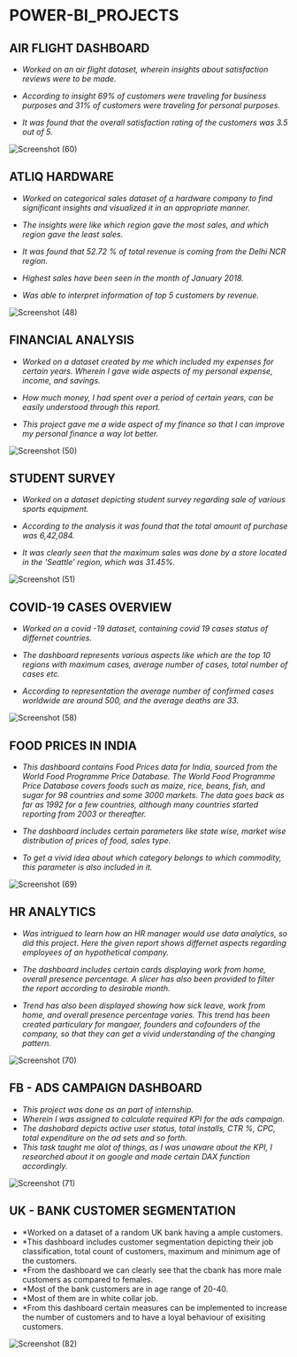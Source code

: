 # POWER-BI_PROJECTS


## AIR FLIGHT DASHBOARD

* *Worked on an air flight dataset, wherein insights about satisfaction reviews were to be made.*

* *According to insight 69% of customers were traveling for business purposes and 31% of customers were
traveling for personal purposes.*

* *It was found that the overall satisfaction rating of the customers was 3.5 out of 5.*


![Screenshot (60)](https://user-images.githubusercontent.com/98949309/188432591-d2bc9a61-d1e6-403b-af54-63bb02fc2ae1.png)



## ATLIQ HARDWARE

* *Worked on categorical sales dataset of a hardware company to find significant insights and visualized it in
an appropriate manner.*

* *The insights were like which region gave the most sales, and which region gave the least sales.*

* *It was found that 52.72 % of total revenue is coming from the Delhi NCR region.*

* *Highest sales have been seen in the month of January 2018.*

* *Was able to interpret information of top 5 customers by revenue.*


![Screenshot (48)](https://user-images.githubusercontent.com/98949309/187695998-26b798cd-99d9-4884-8a99-a2260c6bbf6e.png)



## FINANCIAL ANALYSIS

* *Worked on a dataset created by me which included my expenses for certain years. Wherein I gave wide
aspects of my personal expense, income, and savings.*

* *How much money, I had spent over a period of certain years, can be easily understood through this report.*

* *This project gave me a wide aspect of my finance so that I can improve my personal finance a way lot
better.*

![Screenshot (50)](https://user-images.githubusercontent.com/98949309/187697027-1ca7cbc4-33b0-42ea-8e39-331133c673ae.png)



## STUDENT SURVEY

* *Worked on a dataset depicting student survey regarding sale of various sports equipment.*

* *According to the analysis it was found that the total amount of purchase was 6,42,084.* 

* *It was clearly seen that the maximum sales was done by a store located in the 'Seattle' region, which was 31.45%.*





![Screenshot (51)](https://user-images.githubusercontent.com/98949309/187698013-13b2806b-d01b-472a-9083-d83e2fd01617.png)



## COVID-19 CASES OVERVIEW

* *Worked on a covid -19 dataset, containing covid 19 cases status of differnet countries.*

* *The dashboard represents various aspects like which are the top 10 regions with maximum cases, average number of cases, total number of cases etc.*

* *According to representation the average number of confirmed cases worldwide are around 500, and the average deaths are 33.*






![Screenshot (58)](https://user-images.githubusercontent.com/98949309/188431824-55a5217a-a660-4aa7-aab0-c521ce6c8856.png)



## FOOD PRICES IN INDIA

* *This dashboard contains Food Prices data for India, sourced from the World Food Programme Price Database. The World Food Programme Price Database covers foods such as maize, rice, beans, fish, and sugar for 98 countries and some 3000 markets. The data goes back as far as 1992 for a few countries, although many countries started reporting from 2003 or thereafter.*

* *The dashboard includes certain parameters like state wise, market wise  distribution of prices of food, sales type.*

* *To get a vivid idea about which category belongs to which commodity, this parameter is also included in it.*




![Screenshot (69)](https://user-images.githubusercontent.com/98949309/189639279-1663d201-fd6b-422d-b229-b5089311724c.png)



## HR ANALYTICS

* *Was intrigued to learn how an HR manager would use data analytics, so did this project. Here the given report shows differnet aspects regarding employees of an hypothetical company.*

* *The dashboard includes certain cards displaying work from home, overall presence percentage. A slicer has also been provided to filter the report according to desirable month.*

* *Trend has also been displayed showing how sick leave, work from home, and overall presence percentage varies. This trend has been created particulary for mangaer, founders and cofounders of the company, so that they can get a vivid understanding of the changing pattern.*



![Screenshot (70)](https://user-images.githubusercontent.com/98949309/190984841-1d3bcb51-c421-468c-9ba7-c420ac0e5d20.png)

## FB - ADS CAMPAIGN DASHBOARD

* *This project was done as an part of internship.*
* *Wherein I was assigned to calculate required KPI for the ads campaign.*
* *The dashobard depicts active user status, total installs, CTR %, CPC, total expenditure on the ad sets and so forth.*
* *This task taught me alot of things, as I was unaware about the KPI,  I researched about it on google and made certain DAX function accordingly.*




![Screenshot (71)](https://user-images.githubusercontent.com/98949309/192106908-63dbcbe0-9e9b-4010-990c-e9928a7d84ee.png)

## UK - BANK CUSTOMER SEGMENTATION

* *Worked on a dataset of a random UK bank having a ample customers.
* *This dashboard includes customer segmentation depicting their job classification, total count of customers, maximum and minimum age of the customers. 
* *From the dashboard we can clearly see that the cbank has more male customers as compared to females.
* *Most of the bank customers are in age range of 20-40.
* *Most of them are in white collar job.
* *From this dashboard certain measures can be implemented to increase the number of customers and to have a loyal behaviour of exisiting customers. 


![Screenshot (82)](https://user-images.githubusercontent.com/98949309/206087360-131b64e6-a671-441f-8d0c-23dd673732de.png)
